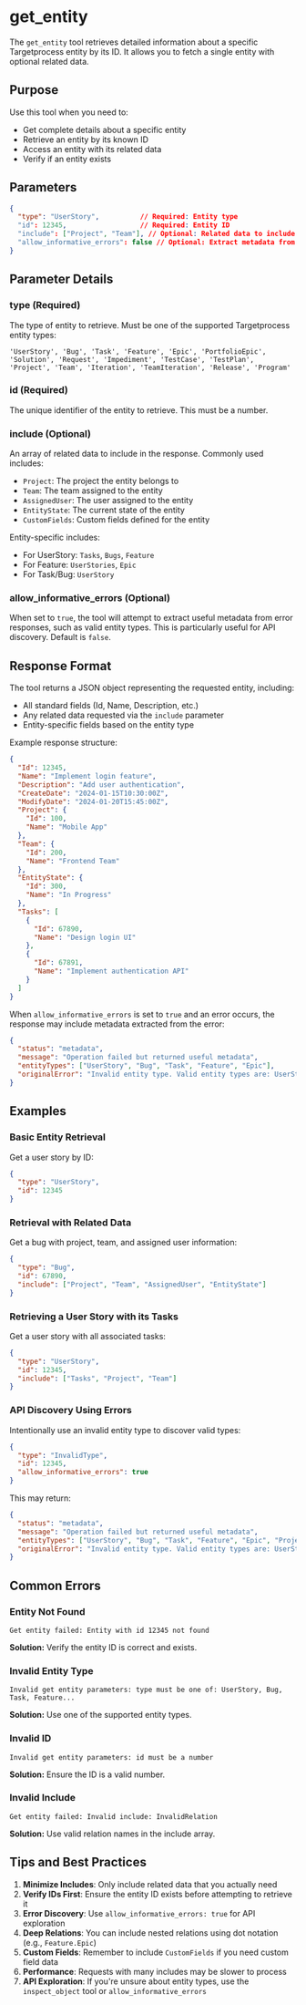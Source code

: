 # get_entity

The `get_entity` tool retrieves detailed information about a specific Targetprocess entity by its ID. It allows you to fetch a single entity with optional related data.

## Purpose

Use this tool when you need to:
- Get complete details about a specific entity
- Retrieve an entity by its known ID
- Access an entity with its related data
- Verify if an entity exists

## Parameters

```json
{
  "type": "UserStory",          // Required: Entity type
  "id": 12345,                  // Required: Entity ID
  "include": ["Project", "Team"], // Optional: Related data to include
  "allow_informative_errors": false // Optional: Extract metadata from errors
}
```

## Parameter Details

### type (Required)
The type of entity to retrieve. Must be one of the supported Targetprocess entity types:

```
'UserStory', 'Bug', 'Task', 'Feature', 'Epic', 'PortfolioEpic', 
'Solution', 'Request', 'Impediment', 'TestCase', 'TestPlan',
'Project', 'Team', 'Iteration', 'TeamIteration', 'Release', 'Program'
```

### id (Required)
The unique identifier of the entity to retrieve. This must be a number.

### include (Optional)
An array of related data to include in the response. Commonly used includes:

- `Project`: The project the entity belongs to
- `Team`: The team assigned to the entity
- `AssignedUser`: The user assigned to the entity
- `EntityState`: The current state of the entity
- `CustomFields`: Custom fields defined for the entity

Entity-specific includes:
- For UserStory: `Tasks`, `Bugs`, `Feature`
- For Feature: `UserStories`, `Epic`
- For Task/Bug: `UserStory`

### allow_informative_errors (Optional)
When set to `true`, the tool will attempt to extract useful metadata from error responses, such as valid entity types. This is particularly useful for API discovery. Default is `false`.

## Response Format

The tool returns a JSON object representing the requested entity, including:

- All standard fields (Id, Name, Description, etc.)
- Any related data requested via the `include` parameter
- Entity-specific fields based on the entity type

Example response structure:

```json
{
  "Id": 12345,
  "Name": "Implement login feature",
  "Description": "Add user authentication",
  "CreateDate": "2024-01-15T10:30:00Z",
  "ModifyDate": "2024-01-20T15:45:00Z",
  "Project": {
    "Id": 100,
    "Name": "Mobile App"
  },
  "Team": {
    "Id": 200,
    "Name": "Frontend Team"
  },
  "EntityState": {
    "Id": 300,
    "Name": "In Progress"
  },
  "Tasks": [
    {
      "Id": 67890,
      "Name": "Design login UI"
    },
    {
      "Id": 67891,
      "Name": "Implement authentication API"
    }
  ]
}
```

When `allow_informative_errors` is set to `true` and an error occurs, the response may include metadata extracted from the error:

```json
{
  "status": "metadata",
  "message": "Operation failed but returned useful metadata",
  "entityTypes": ["UserStory", "Bug", "Task", "Feature", "Epic"],
  "originalError": "Invalid entity type. Valid entity types are: UserStory, Bug, Task, Feature, Epic"
}
```

## Examples

### Basic Entity Retrieval

Get a user story by ID:

```json
{
  "type": "UserStory",
  "id": 12345
}
```

### Retrieval with Related Data

Get a bug with project, team, and assigned user information:

```json
{
  "type": "Bug",
  "id": 67890,
  "include": ["Project", "Team", "AssignedUser", "EntityState"]
}
```

### Retrieving a User Story with its Tasks

Get a user story with all associated tasks:

```json
{
  "type": "UserStory",
  "id": 12345,
  "include": ["Tasks", "Project", "Team"]
}
```

### API Discovery Using Errors

Intentionally use an invalid entity type to discover valid types:

```json
{
  "type": "InvalidType",
  "id": 12345,
  "allow_informative_errors": true
}
```

This may return:

```json
{
  "status": "metadata",
  "message": "Operation failed but returned useful metadata",
  "entityTypes": ["UserStory", "Bug", "Task", "Feature", "Epic", "Project", "Team"],
  "originalError": "Invalid entity type. Valid entity types are: UserStory, Bug, Task, Feature, Epic, Project, Team"
}
```

## Common Errors

### Entity Not Found
```
Get entity failed: Entity with id 12345 not found
```
**Solution:** Verify the entity ID is correct and exists.

### Invalid Entity Type
```
Invalid get entity parameters: type must be one of: UserStory, Bug, Task, Feature...
```
**Solution:** Use one of the supported entity types.

### Invalid ID
```
Invalid get entity parameters: id must be a number
```
**Solution:** Ensure the ID is a valid number.

### Invalid Include
```
Get entity failed: Invalid include: InvalidRelation
```
**Solution:** Use valid relation names in the include array.

## Tips and Best Practices

1. **Minimize Includes**: Only include related data that you actually need
2. **Verify IDs First**: Ensure the entity ID exists before attempting to retrieve it
3. **Error Discovery**: Use `allow_informative_errors: true` for API exploration
4. **Deep Relations**: You can include nested relations using dot notation (e.g., `Feature.Epic`)
5. **Custom Fields**: Remember to include `CustomFields` if you need custom field data
6. **Performance**: Requests with many includes may be slower to process
7. **API Exploration**: If you're unsure about entity types, use the `inspect_object` tool or `allow_informative_errors`